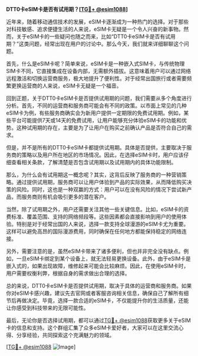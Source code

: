 **DTT0卡eSIM卡是否有试用期？[[TG💪+ @esim1088](https://t.me/s/esim1088)]**

近年来，随着移动通信技术的发展，eSIM卡逐渐成为一种热门的选择。对于那些对科技敏感、追求便捷生活的人来说，eSIM卡无疑是一个令人兴奋的新事物。然而，关于eSIM卡的一些疑问也随之而来，比如“DTT0卡eSIM卡是否有试用期？”这类问题，经常出现在用户的讨论中。那么今天，我们就来详细聊聊这个问题。

首先，什么是eSIM卡呢？简单来说，eSIM卡是一种嵌入式SIM卡，与传统物理SIM卡不同，它直接集成在设备内部，无需额外插拔。这意味着用户可以通过网络远程激活和切换运营商服务，极大地提升了便利性。对于经常出国旅行或者需要频繁更换运营商的人来说，eSIM卡无疑是一个福音。

回到正题，关于DTT0卡eSIM卡是否提供试用期的问题，我们需要从多个角度进行分析。首先，不同的运营商和服务商可能会有不同的政策。以市面上常见的几种eSIM卡为例，有些服务商确实会为新用户提供一定期限的免费试用期。例如，某些平台可能提供7天或14天的免费试用，让用户能够充分体验eSIM卡的功能和优势。这种试用期的存在，主要是为了让用户在购买之前确认产品是否符合自己的需求。

但是，并不是所有的DTT0卡eSIM卡都提供试用期。具体是否提供，主要取决于服务商的策略以及用户所在地区的市场情况。因此，在选择eSIM卡时，用户应该仔细查看相关条款，了解清楚是否包含试用期以及试用期内的具体功能限制。

那么，为什么会有试用期这一概念呢？其实，这背后反映了服务商的一种营销策略。通过提供试用期，服务商可以让用户体验到产品的实际效果，从而降低购买决策的风险。同时，这也是一种双赢的方式：用户可以在没有风险的情况下尝试新产品，而服务商则有机会吸引更多的潜在客户。

当然，除了试用期之外，用户还需要关注其他一些关键信息。比如，eSIM卡的资费标准、覆盖范围、支持的网络频段等。这些因素都会直接影响到用户的使用体验。特别是对于经常出国的人来说，选择一款支持全球漫游的eSIM卡尤为重要。这样可以避免高昂的国际漫游费用，同时确保在任何地方都能保持稳定的网络连接。

另外，需要注意的是，虽然eSIM卡带来了诸多便利，但也并非完全没有缺点。例如，一旦eSIM卡绑定到某个设备上，就无法轻易更换设备。此外，由于eSIM卡是嵌入式的，如果出现故障，维修起来可能会比较麻烦。因此，在使用eSIM卡时，用户需要权衡利弊，根据自身的需求做出合理的选择。

总的来说，DTT0卡eSIM卡是否提供试用期，取决于具体的运营商和服务商。如果你对eSIM卡感兴趣，建议先去官网或者客服咨询相关信息，确保自己了解所有细节后再做决定。毕竟，选择一款合适的eSIM卡，不仅能提升你的生活质量，还能让你感受到科技带来的无限可能性。

最后，无论你是否选择试用期，都可以通过[TG💪+ @esim1088](https://t.me/s/esim1088)获取更多关于eSIM卡的信息和支持。这个群组汇集了众多eSIM卡爱好者，大家可以在这里交流心得、分享经验，共同探索这个充满魅力的领域。

[[TG💪+ @esim1088](https://t.me/s/esim1088) ![Image](https://i.postimg.cc/4NQfJmqS/Snipaste-2025-05-13-00-14-12.png)]